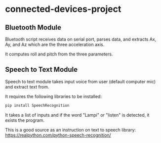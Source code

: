 # connected-devices-project

## Bluetooth Module
Bluetooth script receives data on serial port, parses data, and extracts Ax, Ay, and Az which are the three acceleration axis.

It computes roll and pitch from the three parameters.

## Speech to Text Module
Speech to text module takes input voice from user (default computer mic) and extract text from.

It requires the following libraries to be installed:

```python
pip install SpeechRecognition
```

It takes a list of inputs and if the word "Lampi" or "listen" is detected, it exists the program. 

This is a good source as an instruction on text to speech library:
https://realpython.com/python-speech-recognition/